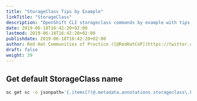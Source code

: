 ```yaml
---
title: "StorageClass Tips by Example"
linkTitle: "StorageClass"
description: "OpenShift CLI storageclass commands by example with tips and tricks from the experts"
date: 2019-06-18T16:42:20+02:00
lastmod: 2019-06-18T16:42:20+02:00
publishdate: 2019-06-18T16:42:20+02:00
author: Red Hat Communities of Practice ([@RedHatCoP](https://twitter.com/RedHatCoP)), OpenShift.Tips ([Team](https://openshift.tips/about/))
draft: false
weight: 39
---
```


## Get default StorageClass name

```sh
oc get sc -o jsonpath='{.items[?(@.metadata.annotations.storageclass\.kubernetes\.io/is-default-class=="true")].metadata.name}'
```
